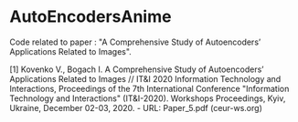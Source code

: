 # AutoEncodersAnime
Code related to paper : "A Comprehensive Study of Autoencoders’ Applications Related to Images".

[1] Kovenko V., Bogach І. A Comprehensive Study of Autoencoders’ Applications Related to Images  // IT&I 2020 Information Technology and Interactions, Proceedings of the 7th International Conference "Information Technology and Interactions" (IT&I-2020). Workshops Proceedings, Kyiv, Ukraine, December 02-03, 2020. - URL: Paper_5.pdf (ceur-ws.org)
